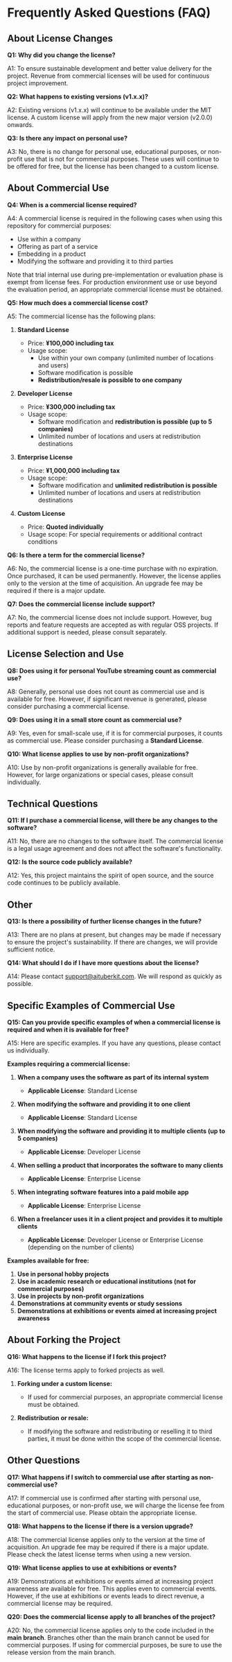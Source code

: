 # Frequently Asked Questions (FAQ)

## About License Changes

**Q1: Why did you change the license?**

A1: To ensure sustainable development and better value delivery for the project. Revenue from commercial licenses will be used for continuous project improvement.

**Q2: What happens to existing versions (v1.x.x)?**

A2: Existing versions (v1.x.x) will continue to be available under the MIT license. A custom license will apply from the new major version (v2.0.0) onwards.

**Q3: Is there any impact on personal use?**

A3: No, there is no change for personal use, educational purposes, or non-profit use that is not for commercial purposes. These uses will continue to be offered for free, but the license has been changed to a custom license.

## About Commercial Use

**Q4: When is a commercial license required?**

A4: A commercial license is required in the following cases when using this repository for commercial purposes:

- Use within a company
- Offering as part of a service
- Embedding in a product
- Modifying the software and providing it to third parties

Note that trial internal use during pre-implementation or evaluation phase is exempt from license fees. For production environment use or use beyond the evaluation period, an appropriate commercial license must be obtained.

**Q5: How much does a commercial license cost?**

A5: The commercial license has the following plans:

1. **Standard License**

   - Price: **¥100,000 including tax**
   - Usage scope:
     - Use within your own company (unlimited number of locations and users)
     - Software modification is possible
     - **Redistribution/resale is possible to one company**

2. **Developer License**

   - Price: **¥300,000 including tax**
   - Usage scope:
     - Software modification and **redistribution is possible (up to 5 companies)**
     - Unlimited number of locations and users at redistribution destinations

3. **Enterprise License**

   - Price: **¥1,000,000 including tax**
   - Usage scope:
     - Software modification and **unlimited redistribution is possible**
     - Unlimited number of locations and users at redistribution destinations

4. **Custom License**
   - Price: **Quoted individually**
   - Usage scope: For special requirements or additional contract conditions

**Q6: Is there a term for the commercial license?**

A6: No, the commercial license is a one-time purchase with no expiration. Once purchased, it can be used permanently. However, the license applies only to the version at the time of acquisition. An upgrade fee may be required if there is a major update.

**Q7: Does the commercial license include support?**

A7: No, the commercial license does not include support. However, bug reports and feature requests are accepted as with regular OSS projects. If additional support is needed, please consult separately.

## License Selection and Use

**Q8: Does using it for personal YouTube streaming count as commercial use?**

A8: Generally, personal use does not count as commercial use and is available for free. However, if significant revenue is generated, please consider purchasing a commercial license.

**Q9: Does using it in a small store count as commercial use?**

A9: Yes, even for small-scale use, if it is for commercial purposes, it counts as commercial use. Please consider purchasing a **Standard License**.

**Q10: What license applies to use by non-profit organizations?**

A10: Use by non-profit organizations is generally available for free. However, for large organizations or special cases, please consult individually.

## Technical Questions

**Q11: If I purchase a commercial license, will there be any changes to the software?**

A11: No, there are no changes to the software itself. The commercial license is a legal usage agreement and does not affect the software's functionality.

**Q12: Is the source code publicly available?**

A12: Yes, this project maintains the spirit of open source, and the source code continues to be publicly available.

## Other

**Q13: Is there a possibility of further license changes in the future?**

A13: There are no plans at present, but changes may be made if necessary to ensure the project's sustainability. If there are changes, we will provide sufficient notice.

**Q14: What should I do if I have more questions about the license?**

A14: Please contact support@aituberkit.com. We will respond as quickly as possible.

## Specific Examples of Commercial Use

**Q15: Can you provide specific examples of when a commercial license is required and when it is available for free?**

A15: Here are specific examples. If you have any questions, please contact us individually.

**Examples requiring a commercial license:**

1. **When a company uses the software as part of its internal system**

   - **Applicable License**: Standard License

2. **When modifying the software and providing it to one client**

   - **Applicable License**: Standard License

3. **When modifying the software and providing it to multiple clients (up to 5 companies)**

   - **Applicable License**: Developer License

4. **When selling a product that incorporates the software to many clients**

   - **Applicable License**: Enterprise License

5. **When integrating software features into a paid mobile app**

   - **Applicable License**: Enterprise License

6. **When a freelancer uses it in a client project and provides it to multiple clients**
   - **Applicable License**: Developer License or Enterprise License (depending on the number of clients)

**Examples available for free:**

1. **Use in personal hobby projects**
2. **Use in academic research or educational institutions (not for commercial purposes)**
3. **Use in projects by non-profit organizations**
4. **Demonstrations at community events or study sessions**
5. **Demonstrations at exhibitions or events aimed at increasing project awareness**

## About Forking the Project

**Q16: What happens to the license if I fork this project?**

A16: The license terms apply to forked projects as well.

1. **Forking under a custom license:**

   - If used for commercial purposes, an appropriate commercial license must be obtained.

2. **Redistribution or resale:**
   - If modifying the software and redistributing or reselling it to third parties, it must be done within the scope of the commercial license.

## Other Questions

**Q17: What happens if I switch to commercial use after starting as non-commercial use?**

A17: If commercial use is confirmed after starting with personal use, educational purposes, or non-profit use, we will charge the license fee from the start of commercial use. Please obtain the appropriate license.

**Q18: What happens to the license if there is a version upgrade?**

A18: The commercial license applies only to the version at the time of acquisition. An upgrade fee may be required if there is a major update. Please check the latest license terms when using a new version.

**Q19: What license applies to use at exhibitions or events?**

A19: Demonstrations at exhibitions or events aimed at increasing project awareness are available for free. This applies even to commercial events. However, if the use at exhibitions or events leads to direct revenue, a commercial license may be required.

**Q20: Does the commercial license apply to all branches of the project?**

A20: No, the commercial license applies only to the code included in the **main branch**. Branches other than the main branch cannot be used for commercial purposes. If using for commercial purposes, be sure to use the release version from the main branch.
